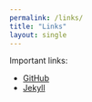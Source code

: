 ```yaml
---
permalink: /links/
title: "Links"
layout: single
---
```


Important links:
- [GitHub](https://github.com)
- [Jekyll](https://jekyllrb.com)
